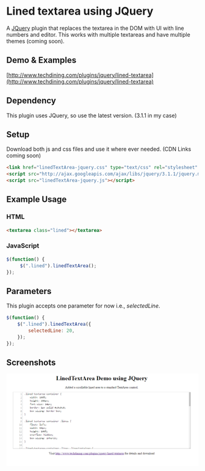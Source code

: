 # Lined textarea using JQuery

A [JQuery](http://jquery.com/) plugin that replaces the textarea in the DOM with UI with line numbers and editor. This works with multiple textareas and have multiple themes (coming soon).

## Demo & Examples

[http://www.techdining.com/plugins/jquery/lined-textarea](http://www.techdining.com/plugins/jquery/lined-textarea)

## Dependency

This plugin uses JQuery, so use the latest version. (3.1.1 in my case)

## Setup

Download both js and css files and use it where ever needed.
(CDN Links coming soon)

```html
<link href="linedTextArea-jquery.css" type="text/css" rel="stylesheet" />
<script src="http://ajax.googleapis.com/ajax/libs/jquery/3.1.1/jquery.min.js"></script>
<script src="linedTextArea-jquery.js"></script>
```

## Example Usage

### HTML

```html
<textarea class="lined"></textarea>
```
### JavaScript
```javascript
$(function() {
     $(".lined").linedTextArea();
});
```

## Parameters

This plugin accepts one parameter for now i.e., *selectedLine*.
 
```javascript
$(function() {
	$(".lined").linedTextArea({
		selectedLine: 20,
	});
});
```

## Screenshots

![Image of Plugin](https://raw.githubusercontent.com/sreekarsudireddy/LinedTextArea-JQueryPlugin/master/screenshots/screenshot.PNG)
